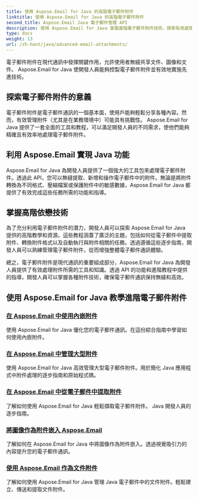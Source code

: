 ```yaml
---
title: 使用 Aspose.Email for Java 的高階電子郵件附件
linktitle: 使用 Aspose.Email for Java 的高階電子郵件附件
second_title: Aspose.Email Java 電子郵件管理 API
description: 使用 Aspose.Email for Java 掌握進階電子郵件附件技術。探索有效處理附件的教學。
type: docs
weight: 13
url: /zh-hant/java/advanced-email-attachments/
---
```


電子郵件附件在現代通訊中發揮關鍵作用，允許使用者無縫共享文件、圖像和文件。 Aspose.Email for Java 使開發人員能夠控製電子郵件附件並有效地實施先進技術。

## 探索電子郵件附件的意義

電子郵件附件是電子郵件通訊的一個基本面，使用戶能夠輕鬆分享各種內容。然而，有效管理附件（尤其是在業務環境中）可能具有挑戰性。 Aspose.Email for Java 提供了一套全面的工具和教程，可以滿足開發人員的不同需求，使他們能夠精確且有效率地處理電子郵件附件。

## 利用 Aspose.Email 實現 Java 功能

Aspose.Email for Java 為開發人員提供了一個強大的工具包來處理電子郵件附件。透過此 API，您可以無縫提取、新增和操作電子郵件中的附件。無論是將附件轉換為不同格式、壓縮檔案或保護附件中的敏感數據，Aspose.Email for Java 都提供了有效完成這些任務所需的功能和指導。

## 掌握高階依戀技術

為了充分利用電子郵件附件的潛力，開發人員可以探索 Aspose.Email for Java 提供的高階教學和資源。這些教程涵蓋了廣泛的主題，包括如何從電子郵件中提取附件、轉換附件格式以及自動執行與附件相關的任務。透過遵循這些逐步指南，開發人員可以熟練管理電子郵件附件，從而增強整體電子郵件通訊體驗。

總之，電子郵件附件是現代通訊的重要組成部分，Aspose.Email for Java 為開發人員提供了有效處理附件所需的工具和知識。透過 API 的功能和進階教程中提供的指導，開發人員可以掌握各種附件技術，確保電子郵件通訊保持無縫和高效。

## 使用 Aspose.Email for Java 教學進階電子郵件附件
### [在 Aspose.Email 中使用內嵌附件](./working-with-inline-attachments/)
使用 Aspose.Email for Java 優化您的電子郵件通訊。在這份綜合指南中學習如何使用內嵌附件。
### [在 Aspose.Email 中管理大型附件](./managing-large-attachments/)
使用 Aspose.Email for Java 高效管理大型電子郵件附件。用於簡化 Java 應用程式中附件處理的逐步指南和原始程式碼。
### [在 Aspose.Email 中從電子郵件中提取附件](./extracting-attachments-from-email-messages/)
了解如何使用 Aspose.Email for Java 輕鬆擷取電子郵件附件。 Java 開發人員的逐步指南。
### [將圖像作為附件嵌入 Aspose.Email](./embedding-images-as-attachments/)
了解如何在 Aspose.Email for Java 中將圖像作為附件嵌入。透過視覺吸引力的內容提升您的電子郵件通訊。
### [使用 Aspose.Email 作為文件附件](./using-aspose-email-for-document-attachments/)
了解如何使用 Aspose.Email for Java 管理 Java 電子郵件中的文件附件。輕鬆建立、傳送和提取文件附件。